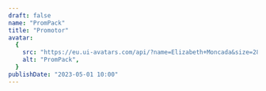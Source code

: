 ```yaml
---
draft: false
name: "PromPack"
title: "Promotor"
avatar:
  {
    src: "https://eu.ui-avatars.com/api/?name=Elizabeth+Moncada&size=280",
    alt: "PromPack",
  }
publishDate: "2023-05-01 10:00"
---
```


